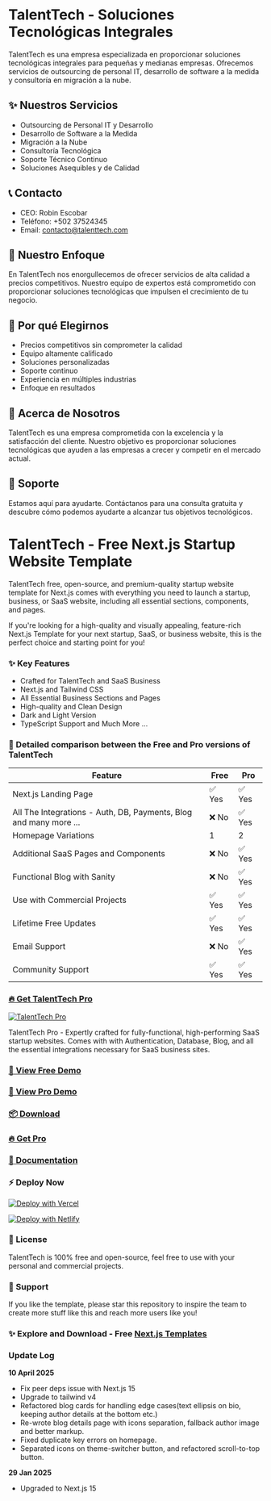 # TalentTech - Soluciones Tecnológicas Integrales

TalentTech es una empresa especializada en proporcionar soluciones tecnológicas integrales para pequeñas y medianas empresas. Ofrecemos servicios de outsourcing de personal IT, desarrollo de software a la medida y consultoría en migración a la nube.

## ✨ Nuestros Servicios
- Outsourcing de Personal IT y Desarrollo
- Desarrollo de Software a la Medida
- Migración a la Nube
- Consultoría Tecnológica
- Soporte Técnico Continuo
- Soluciones Asequibles y de Calidad

## 📞 Contacto
- CEO: Robin Escobar
- Teléfono: +502 37524345
- Email: contacto@talenttech.com

## 💼 Nuestro Enfoque
En TalentTech nos enorgullecemos de ofrecer servicios de alta calidad a precios competitivos. Nuestro equipo de expertos está comprometido con proporcionar soluciones tecnológicas que impulsen el crecimiento de tu negocio.

## 🚀 Por qué Elegirnos
- Precios competitivos sin comprometer la calidad
- Equipo altamente calificado
- Soluciones personalizadas
- Soporte continuo
- Experiencia en múltiples industrias
- Enfoque en resultados

## 📄 Acerca de Nosotros
TalentTech es una empresa comprometida con la excelencia y la satisfacción del cliente. Nuestro objetivo es proporcionar soluciones tecnológicas que ayuden a las empresas a crecer y competir en el mercado actual.

## 💜 Soporte
Estamos aquí para ayudarte. Contáctanos para una consulta gratuita y descubre cómo podemos ayudarte a alcanzar tus objetivos tecnológicos.

# TalentTech - Free Next.js Startup Website Template

TalentTech free, open-source, and premium-quality startup website template for Next.js comes with everything you need to launch a startup, business, or SaaS website, including all essential sections, components, and pages.

If you're looking for a high-quality and visually appealing, feature-rich Next.js Template for your next startup, SaaS, or business website, this is the perfect choice and starting point for you!

### ✨ Key Features
- Crafted for TalentTech and SaaS Business
- Next.js and Tailwind CSS
- All Essential Business Sections and Pages
- High-quality and Clean Design
- Dark and Light Version
- TypeScript Support
and Much More ...

### 🙌 Detailed comparison between the Free and Pro versions of TalentTech

| Feature             | Free | Pro |
|---------------------|------------|----------|
| Next.js Landing Page             | ✅ Yes      | ✅ Yes      |
| All The Integrations - Auth, DB, Payments, Blog and many more ...             | ❌ No      | ✅ Yes |
| Homepage Variations             | 1      | 2 |
| Additional SaaS Pages and Components             | ❌ No      | ✅ Yes |
| Functional Blog with Sanity       | ❌ No      | ✅ Yes | ✅ Yes |
| Use with Commercial Projects            | ✅ Yes      | ✅ Yes      |
| Lifetime Free Updates             | ✅ Yes      | ✅ Yes |
| Email Support       | ❌ No         | ✅ Yes       |
| Community Support         | ✅ Yes         | ✅ Yes       |


### [🔥 Get TalentTech Pro](https://nextjstemplates.com/templates/saas-starter-talenttech)

[![TalentTech Pro](https://raw.githubusercontent.com/NextJSTemplates/talenttech-nextjs/main/talenttech-pro.webp)](https://nextjstemplates.com/templates/saas-starter-talenttech)

TalentTech Pro - Expertly crafted for fully-functional, high-performing SaaS startup websites. Comes with with Authentication, Database, Blog, and all the essential integrations necessary for SaaS business sites.


### [🚀 View Free Demo](https://talenttech.nextjstemplates.com/)

### [🚀 View Pro Demo](https://talenttech-pro.nextjstemplates.com/)

### [📦 Download](https://nextjstemplates.com/templates/talenttech)

### [🔥 Get Pro](https://nextjstemplates.com/templates/saas-starter-talenttech)

### [🔌 Documentation](https://nextjstemplates.com/docs)

### ⚡ Deploy Now

[![Deploy with Vercel](https://vercel.com/button)](https://vercel.com/new/clone?repository-url=https%3A%2F%2Fgithub.com%2FNextJSTemplates%2Fstartup-nextjs)

[![Deploy with Netlify](https://www.netlify.com/img/deploy/button.svg)](https://app.netlify.com/start/deploy?repository=https://github.com/NextJSTemplates/startup-nextjs)


### 📄 License
TalentTech is 100% free and open-source, feel free to use with your personal and commercial projects.

### 💜 Support
If you like the template, please star this repository to inspire the team to create more stuff like this and reach more users like you!

### ✨ Explore and Download - Free [Next.js Templates](https://nextjstemplates.com)

### Update Log

**10 April 2025**
- Fix peer deps issue with Next.js 15
- Upgrade to tailwind v4
- Refactored blog cards for handling edge cases(text ellipsis on bio, keeping author details at the bottom etc.)
- Re-wrote blog details page with icons separation, fallback author image and better markup.
- Fixed duplicate key errors on homepage.
- Separated icons on theme-switcher button, and refactored scroll-to-top button.

**29 Jan 2025**
- Upgraded to Next.js 15
